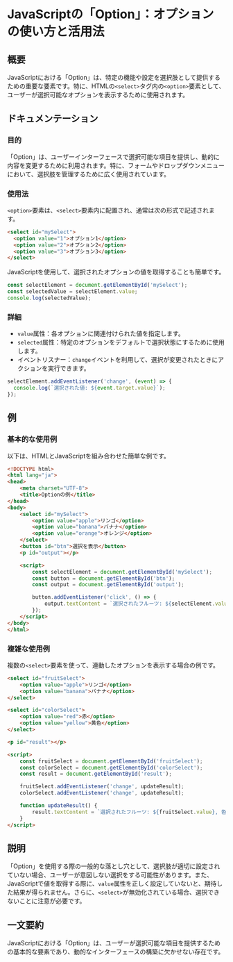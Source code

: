 <!--
Meta Description: # JavaScriptの「Option」：オプションの使い方と活用法 ## 概要 JavaScriptにおける「Option」は、特定の機能や設定を選択肢として提供するための重要な要素です。特に、HTMLの`<select>`タグ内の`<option>`要素として、ユーザーが選択可能なオプションを...
Meta Keywords: option, value, select, const, document
-->

# JavaScriptの「Option」：オプションの使い方と活用法

## 概要
JavaScriptにおける「Option」は、特定の機能や設定を選択肢として提供するための重要な要素です。特に、HTMLの`<select>`タグ内の`<option>`要素として、ユーザーが選択可能なオプションを表示するために使用されます。

## ドキュメンテーション
### 目的
「Option」は、ユーザーインターフェースで選択可能な項目を提供し、動的に内容を変更するために利用されます。特に、フォームやドロップダウンメニューにおいて、選択肢を管理するために広く使用されています。

### 使用法
`<option>`要素は、`<select>`要素内に配置され、通常は次の形式で記述されます。

```html
<select id="mySelect">
  <option value="1">オプション1</option>
  <option value="2">オプション2</option>
  <option value="3">オプション3</option>
</select>
```

JavaScriptを使用して、選択されたオプションの値を取得することも簡単です。

```javascript
const selectElement = document.getElementById('mySelect');
const selectedValue = selectElement.value;
console.log(selectedValue);
```

### 詳細
- `value`属性：各オプションに関連付けられた値を指定します。
- `selected`属性：特定のオプションをデフォルトで選択状態にするために使用します。
- イベントリスナー：`change`イベントを利用して、選択が変更されたときにアクションを実行できます。

```javascript
selectElement.addEventListener('change', (event) => {
  console.log(`選択された値: ${event.target.value}`);
});
```

## 例
### 基本的な使用例
以下は、HTMLとJavaScriptを組み合わせた簡単な例です。

```html
<!DOCTYPE html>
<html lang="ja">
<head>
    <meta charset="UTF-8">
    <title>Optionの例</title>
</head>
<body>
    <select id="mySelect">
        <option value="apple">リンゴ</option>
        <option value="banana">バナナ</option>
        <option value="orange">オレンジ</option>
    </select>
    <button id="btn">選択を表示</button>
    <p id="output"></p>

    <script>
        const selectElement = document.getElementById('mySelect');
        const button = document.getElementById('btn');
        const output = document.getElementById('output');

        button.addEventListener('click', () => {
            output.textContent = `選択されたフルーツ: ${selectElement.value}`;
        });
    </script>
</body>
</html>
```

### 複雑な使用例
複数の`<select>`要素を使って、連動したオプションを表示する場合の例です。

```html
<select id="fruitSelect">
    <option value="apple">リンゴ</option>
    <option value="banana">バナナ</option>
</select>

<select id="colorSelect">
    <option value="red">赤</option>
    <option value="yellow">黄色</option>
</select>

<p id="result"></p>

<script>
    const fruitSelect = document.getElementById('fruitSelect');
    const colorSelect = document.getElementById('colorSelect');
    const result = document.getElementById('result');

    fruitSelect.addEventListener('change', updateResult);
    colorSelect.addEventListener('change', updateResult);

    function updateResult() {
        result.textContent = `選択されたフルーツ: ${fruitSelect.value}, 色: ${colorSelect.value}`;
    }
</script>
```

## 説明
「Option」を使用する際の一般的な落とし穴として、選択肢が適切に設定されていない場合、ユーザーが意図しない選択をする可能性があります。また、JavaScriptで値を取得する際に、`value`属性を正しく設定していないと、期待した結果が得られません。さらに、`<select>`が無効化されている場合、選択できないことに注意が必要です。

## 一文要約
JavaScriptにおける「Option」は、ユーザーが選択可能な項目を提供するための基本的な要素であり、動的なインターフェースの構築に欠かせない存在です。